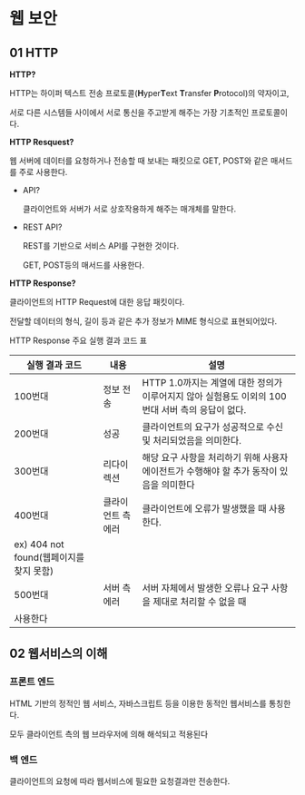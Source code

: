 # **웹 보안**

## **01 HTTP**

**HTTP?**

HTTP는 하이퍼 텍스트 전송 프로토콜(**H**yper**T**ext **T**ransfer **P**rotocol)의 약자이고, 

서로 다른 시스템들 사이에서 서로 통신을 주고받게 해주는 가장 기초적인 프로토콜이다.

**HTTP Resquest?**

웹 서버에 데이터를 요청하거나 전송할 때 보내는 패킷으로 GET, POST와 같은 매서드를 주로 사용한다.

- API?
    
    클라이언트와 서버가 서로 상호작용하게 해주는 매개체를 말한다.
    
- REST API?
    
    REST를 기반으로 서비스 API를 구현한 것이다.
    
    GET, POST등의 매서드를 사용한다.
    

**HTTP Response?**

클라이언트의 HTTP Request에 대한 응답 패킷이다.

전달할 데이터의 형식, 길이 등과 같은 추가 정보가 MIME 형식으로 표현되어있다.

HTTP Response 주요 실행 결과 코드 표

| 실행 결과 코드 | 내용 | 설명 |
| --- | --- | --- |
| 100번대 | 정보 전송 | HTTP 1.0까지는 계열에 대한 정의가 이루어지지 않아 실험용도 이외의 100번대 서버 측의 응답이 없다. |
| 200번대 | 성공 | 클라이언트의 요구가 성공적으로 수신 및 처리되었음을 의미한다. |
| 300번대 | 리다이렉션 | 해당 요구 사항을 처리하기 위해 사용자 에이전트가 수행해야 할 추가 동작이 있음을 의미한다 |
| 400번대 | 클라이언트 측 에러 | 클라이언트에 오류가 발생했을 때 사용한다. 
ex) 404 not found(웹페이지를 찾지 못함) |
| 500번대 | 서버 측 에러 | 서버 자체에서 발생한 오류나 요구 사항을 제대로 처리할 수 없을 때 
사용한다 |

## **02 웹서비스의 이해**

### **프론트 엔드**

HTML 기반의 정적인 웹 서비스, 자바스크립트 등을 이용한 동적인 웹서비스를 통칭한다. 

모두 클라이언트 측의 웹 브라우저에 의해 해석되고 적용된다

### **백 엔드**

클라이언트의 요청에 따라 웹서비스에 필요한 요청결과만 전송한다.